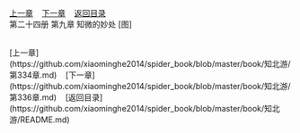 
[上一章](https://github.com/xiaominghe2014/spider_book/blob/master/book/知北游/第334章.md)&nbsp;&nbsp;&nbsp;&nbsp;[下一章](https://github.com/xiaominghe2014/spider_book/blob/master/book/知北游/第336章.md)&nbsp;&nbsp;&nbsp;&nbsp;[返回目录](https://github.com/xiaominghe2014/spider_book/blob/master/book/知北游/README.md)
<br /> 第二十四册 第九章 知微的妙处 [图]<br />
    
  <br />
[上一章](https://github.com/xiaominghe2014/spider_book/blob/master/book/知北游/第334章.md)&nbsp;&nbsp;&nbsp;&nbsp;[下一章](https://github.com/xiaominghe2014/spider_book/blob/master/book/知北游/第336章.md)&nbsp;&nbsp;&nbsp;&nbsp;[返回目录](https://github.com/xiaominghe2014/spider_book/blob/master/book/知北游/README.md)
